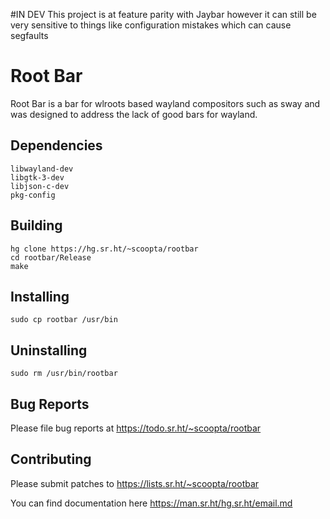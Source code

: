 #IN DEV
This project is at feature parity with Jaybar however it can still be very sensitive to things like configuration mistakes which can cause segfaults
# Root Bar
Root Bar is a bar for wlroots based wayland compositors such as sway and was designed to address the lack of good bars for wayland.
## Dependencies
	libwayland-dev
	libgtk-3-dev
	libjson-c-dev
	pkg-config
## Building
	hg clone https://hg.sr.ht/~scoopta/rootbar
	cd rootbar/Release
	make
## Installing
	sudo cp rootbar /usr/bin
## Uninstalling
	sudo rm /usr/bin/rootbar
## Bug Reports
Please file bug reports at https://todo.sr.ht/~scoopta/rootbar
## Contributing
Please submit patches to https://lists.sr.ht/~scoopta/rootbar

You can find documentation here https://man.sr.ht/hg.sr.ht/email.md
